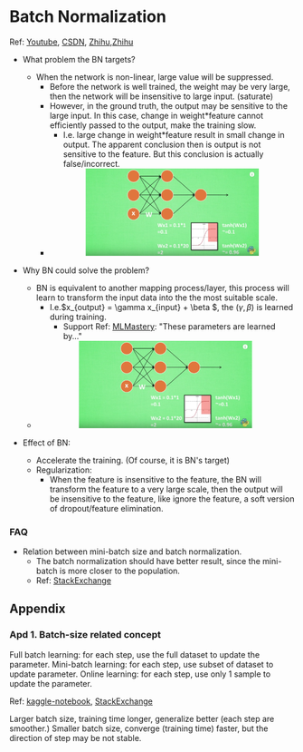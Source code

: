 # Batch Normalization

Ref: [Youtube](https://www.youtube.com/watch?v=-5hESl-Lj-4), [CSDN](https://blog.csdn.net/u010698086/article/details/78045532), [Zhihu](https://zhuanlan.zhihu.com/p/24810318),[Zhihu](https://www.zhihu.com/question/38102762)


- What problem the BN targets?
  - When the network is non-linear, large value will be suppressed.
    - Before the network is well trained, the weight may be very large, then the network will be insensitive to large input. (saturate) 
    - However, in the ground truth, the output may be sensitive to the large input. In this case, change in weight*feature cannot efficiently passed to the output, make the training slow.
      - I.e. large change in weight*feature result in small change in output. The apparent conclusion then is output is not sensitive to the feature. But this conclusion is actually false/incorrect.
    - <div  align="center"><img src=./techniques_asset/batch_normalization_fig_1.png style = "zoom:30%"></div> 

- Why BN could solve the problem?
  - BN is equivalent to another mapping process/layer, this process will learn to transform the input data into the the most suitable scale.
    - I.e.$x_{output} = \gamma x_{input} + \beta $, the $(\gamma, \beta)$ is learned during training.
      - Support Ref: [MLMastery](https://machinelearningmastery.com/batch-normalization-for-training-of-deep-neural-networks): "These parameters are learned by..."
  - <div  align="center"><img src=./techniques_asset/batch_normalization_fig_1.png style = "zoom:30%"></div> 
- Effect of BN:
  - Accelerate the training. (Of course, it is BN's target)
  - Regularization: 
    - When the feature is insensitive to the feature, the BN will transform the feature to a very large scale, then the output will be insensitive to the feature, like ignore the feature, a soft version of dropout/feature elimination.
  
  
  <!-- - Outliers: when the value is larger than the most suitable scale learned by BN, it will be suppressed by non-linearity of NN. Make the network robust. -->


### FAQ

- Relation between mini-batch size and batch normalization.
  - The batch normalization should have better result, since the mini-batch is more closer to the population.
  - Ref: [StackExchange](https://datascience.stackexchange.com/questions/41873/batch-normalization-vs-batch-size)

## Appendix

### Apd 1. Batch-size related concept

Full batch learning: for each step, use the full dataset to update the parameter.
Mini-batch learning: for each step, use subset of dataset to update parameter.
Online learning:  for each step, use only 1 sample to update the parameter.

Ref: [kaggle-notebook](https://www.kaggle.com/residentmario/full-batch-mini-batch-and-online-learning), [StackExchange](https://stats.stackexchange.com/questions/110078/full-batch-vs-online-learning-vs-mini-batch)


Larger batch size, training time longer, generalize better (each step are smoother.)
Smaller batch size, converge (training time) faster, but the direction of step may be not stable.